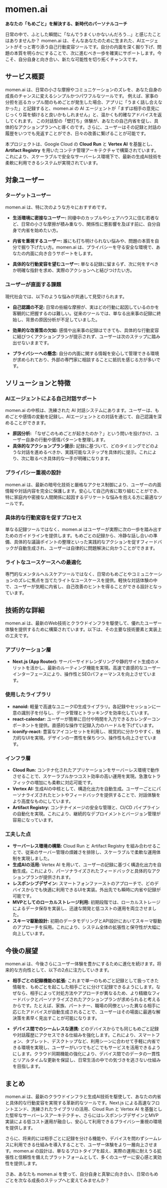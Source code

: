 # momen.ai
**あなたの「もめごと」を解決する、新時代のパーソナルコーチ**

日常の中で、ふとした瞬間に「なんでうまくいかないんだろう…」と感じたことはありませんか？ momen.ai は、そんなあなたのために生まれた、AIエージェントがそっと寄り添う自己行動変容ツールです。自分の内面を深く掘り下げ、問題の本質を明らかにすることで、次に進むべき一歩を確実にサポートします。今こそ、自分自身と向き合い、新たな可能性を切り拓くチャンスです。

## サービス概要

momen.ai は、日常の小さな摩擦やコミュニケーションのズレを、あなた自身の成長のチャンスに変えるシンプルかつパワフルなツールです。
例えば、家事の分担を巡るカップル間のもめごとが発生した場合、アプリに「うまく話し合えなかった」と記録すると、momen.ai の AI エージェントが「まずは相手の意見にじっくり耳を傾けると良いかもしれません」と、温かくも的確なアドバイスを返してくれます。
この対話型の「壁打ち」体験が、あなたの自己内省を促し、具体的なアクションプランへと導くのです。さらに、ユーザーはその記録と対話の履歴をいつでも見返すことができ、日々の改善に繋げることが可能です。

本プロジェクトは、Google Cloud の **Cloud Run** と **Vertex AI** を基盤とし、**Artifact Registry** を用いたコンテナ管理アーキテクチャで構築されています。これにより、スケーラブルで安全なサーバーレス環境下で、最新の生成AI技術を柔軟に利用できるシステムが実現されています。

## 対象ユーザー

### ターゲットユーザー
momen.ai は、特に次のような方々におすすめです。

- **生活環境に密接なユーザー:**
  同棲中のカップルやシェアハウスに住む若者など、日常の小さな摩擦が積み重なり、関係性に悪影響を及ぼす前に、自分自身で内省を始めたい方。

- **内省を重視するユーザー:**
  誰にも打ち明けられない悩みや、問題の本質を自分で掘り下げたい方。momen.ai は、プライバシーを守る安全な環境で、あなたの内面に向き合うサポートをします。

- **具体的な行動変容を望むユーザー:**
  単なる記録に留まらず、次に何をすべきか明確な指針を求め、実際のアクションへと結びつけたい方。

### ユーザーが直面する課題
現代社会では、以下のような悩みが共通して見受けられます。

- **自己認識の不足:**
  日常の些細な摩擦が、実はどの行動に起因しているのかを客観的に把握するのは難しい。従来のツールでは、単なる出来事の記録に終始し、背景の原因分析が不足していました。

- **効果的な改善策の欠如:**
  感情や出来事の記録はできても、具体的な行動変容に結びつくアクションプランが提示されず、ユーザーは次のステップに踏み出せないままです。

- **プライバシーへの懸念:**
  自分の内面に関する情報を安心して管理できる環境が求められており、外部の専門家に相談することに抵抗を感じる方が多いです。

## ソリューションと特徴

### AIエージェントによる自己対話サポート
momen.ai の中核は、洗練された AI 対話システムにあります。ユーザーは、もめごとや感情の変動を記録し、AIエージェントとの対話を通じて、自己認識を深めることができます。
- **原因分析:**
  「なぜこのもめごとが起きたのか？」という問いを投げかけ、ユーザー自身の行動や感情パターンを整理します。
- **具体的なアクションプラン提示:**
  記録に基づいて、どのタイミングでどのような対話を進めるべきか、実践可能なステップを具体的に提示。これにより、次に取るべき具体的な一手が明確になります。

### プライバシー重視の設計
momen.ai は、最新の暗号化技術と厳格なアクセス制御により、ユーザーの内面情報や対話内容を完全に保護します。安心して自己内省に取り組むことができ、特に家庭内や密接な人間関係に起因するデリケートな悩みを抱える方に最適なツールです。

### 具体的な行動変容を促すプロセス
単なる記録ツールではなく、momen.ai はユーザーが実際に次の一歩を踏み出すためのガイドラインを提供します。もめごとの記録から、冷静な話し合いの準備、具体的な議論ポイントの整理といった実践的なアクションを促すフィードバックが自動生成され、ユーザーは自律的に問題解決に向かうことができます。

### ライトなユースケースへの最適化
専門的なメンタルヘルスケアツールではなく、日常のもめごとやコミュニケーションのズレに焦点を当てたライトなユースケースを提供。軽快な対話体験の中で、ユーザーが気軽に内省し、自己改善のヒントを得ることができる設計となっています。

## 技術的な詳細

momen.ai は、最新のWeb技術とクラウドインフラを駆使して、優れたユーザー体験を提供するために構築されています。以下は、その主要な技術要素と実装上の工夫です。

### アプリケーション層
- **Next.js (App Router):**
  サーバーサイドレンダリングや静的サイト生成のメリットを活かし、最新のルーティング機能を実現。高速で直感的なユーザーインターフェースにより、操作性とSEOパフォーマンスを向上させています。

### 使用したライブラリ
- **nanoid:**
  軽量で高速なユニークID生成ライブラリ。各記録やセッションに一意の識別子を付与し、データ管理とトラッキングを効率化しています。
- **react-calendar:**
  ユーザーが簡単に日付や時間を入力できるカレンダーコンポーネントを提供。直感的な操作で記録入力のハードルを下げています。
- **iconify-react:**
  豊富なアイコンセットを利用し、視覚的に分かりやすく、魅力的なUIを実現。デザインの一貫性を保ちつつ、操作性も向上させています。

### インフラ層
- **Cloud Run:**
  コンテナ化されたアプリケーションをサーバーレス環境で動作させることで、スケーラブルかつコスト効率の高い運用を実現。急激なトラフィックの増加にも柔軟に対応可能です。
- **Vertex AI:**
  生成AIの中核として、構造化出力を自動生成。ユーザーごとにパーソナライズされたヒントやフィードバックを提供することで、対話体験をより高度なものにしています。
- **Artifact Registry:**
  コンテナイメージの安全な管理と、CI/CD パイプラインの自動化を実現。これにより、継続的なデプロイメントとバージョン管理が容易になっています。

### 工夫した点
- **サーバーレス環境の構築:**
  Cloud Run と Artifact Registry を組み合わせることで、従来のサーバー管理の煩雑さを排除し、スケーラブルで柔軟な運用体制を実現しました。
- **生成AIの活用:**
  Vertex AI を用いて、ユーザーの記録に基づく構造化出力を自動生成。これにより、パーソナライズされたフィードバックと具体的なアクションプランが提供されます。
- **レスポンシブデザイン:**
  スマートフォンファーストのアプローチで、どのデバイスからでも快適に利用できるUIを実装。外出先でも瞬時に内省や記録が可能です。
- **MVPとしてのローカルストレージ利用:**
  初期段階では、ローカルストレージによるデータ保存を実装し、迅速な開発と低コストの運用を両立させました。
- **スキーマ駆動設計:**
  初期のデータモデリングとAPI設計においてスキーマ駆動のアプローチを採用。これにより、システム全体の拡張性と保守性が大幅に向上しています。

## 今後の展望

momen.ai は、今後さらにユーザー体験を豊かにするために進化を続けます。将来的な方向性として、以下の2点に注力していきます。

- **相手ごとの記録機能の拡張:**
  これまで単一のもめごと記録として扱ってきた情報を、もめごとを起こした相手ごとに分けて記録できるようにします。なぜなら、相手によって対処方法やアプローチが異なるため、より精緻なフィードバックとパーソナライズされたアクションプランが求められると考えるからです。たとえば、家族、パートナー、職場の同僚といった異なる相手に応じたアドバイスが自動生成されることで、ユーザーはその場面に最適な解決策を素早く見出すことが可能になります。

- **デバイス間でのシームレスな連携:**
  どのデバイスからでも同じもめごと記録や対話履歴にアクセスできる仕組みを強化します。これにより、スマートフォン、タブレット、デスクトップなど、利用シーンに合わせて手軽に内省できる環境を実現し、ユーザーがいつでもどこでもサービスを活用できるようにします。クラウド同期機能の強化により、デバイス間でのデータの一貫性とリアルタイムな更新を保証し、日常生活の中での気づきを逃さない仕組みを目指します。

## まとめ

momen.ai は、最新のクラウドインフラと生成AI技術を駆使して、あなたの内省と具体的な行動変容を実現する革新的なツールです。Next.js による高速なフロントエンド、洗練されたライブラリの活用、Cloud Run と Vertex AI を基盤とした堅牢なサーバーレスアーキテクチャ、さらにはレスポンシブデザインとMVP実装による低コスト運用が融合し、安心して利用できるプライバシー重視の環境を提供します。

さらに、将来的には相手ごとに記録を分ける機能や、デバイスを問わずシームレスに利用できる仕組みを導入することで、ユーザー体験をより一層向上させます。momen.ai の設計は、単なるプロトタイプを超え、実際の運用に耐えうる拡張性と信頼性を備えたプラットフォームとして、多くのユーザーに安心感と実効性を提供します。

さあ、あなたも momen.ai を使って、自分自身と真摯に向き合い、日常のもめごとを次なる成長のステップへと変えてみませんか？
